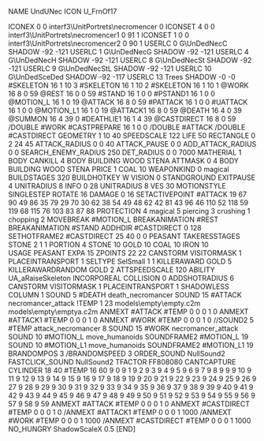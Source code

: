 NAME 			UndUNec
ICON 			U_FrnOf17

ICONEX 0 0 interf3\UnitPortrets\necromencer 0
ICONSET 4 0 0 interf3\UnitPortrets\necromencer1 0 91 1
ICONSET 1 0 0 interf3\UnitPortrets\necromencer2 0 90 1
USERLC 			0 G\UnDedNecC   SHADOW -92 -121
USERLC 			1 G\UnDedNecG   SHADOW -92 -121
USERLC 			4 G\UnDedNecH   SHADOW -92 -121
USERLC 			8 G\UnDedNecSt  SHADOW -92 -121
USERLC 			9 G\UnDedNecStL SHADOW -92 -121
USERLC 			10 G\UnDedSceDed SHADOW -92 -117
USERLC 			13 Trees SHADOW -0 -0
#SKELETON               16 1 10 3
#SKELETON               16 1 10 2
#SKELETON               16 1 10 1
@WORK   		16 8 0 59
@REST     		16 0 0 59
#STAND    		16 1 0 0
#PSTAND1   		16 1 0 0
@MOTION_L 		16 1 0 19
@ATTACK   		16 8 0 59
#PATTACK   		16 1 0 0
#UATTACK   		16 1 0 0
@MOTION_L1 		16 1 0 19
@ATTACK1   		16 8 0 59
@DEATH 			16 4 0 39
@SUMMON 			16 4 39 0 
#DEATHLIE1 		16 1 4 39
@CASTDIRECT		16 8 0 59
/DOUBLE 			#WORK
#CASTPREPARE   		16 1 0 0
/DOUBLE 			#ATTACK
/DOUBLE 			#CASTDIRECT
GEOMETRY 		1 10 40
SPEEDSCALE 122
LIFE     		50
RECTANGLE 		0 2 24 45
ATTACK_RADIUS 		0 0 40
ATTACK_PAUSE		0 0
ADD_ATTACK_RADIUS	0 0
SEARCH_ENEMY_RADIUS 	250
DET_RADIUS 		0 0 7000
MATHERIAL 		1 BODY
CANKILL 		4 BODY BUILDING WOOD STENA
ATTMASK 0 4 BODY BUILDING WOOD STENA
PRICE 			1 COAL 10
WEAPONKIND 		0 magical
BUILDSTAGES 		320
BUILDHOTKEY		W
VISION			0
STANDGROUND
EXITPAUSE 		4
UNITRADIUS 		8
INFO 			0 28
UNITRADIUS 		8
VES 			30
MOTIONSTYLE 		SINGLESTEP
ROTATE 			16
DAMAGE   		0 16
SETACTIVEPOINT 		#ATTACK 19 67 90 49 86 35 79 29 70 30 62 38 54 49 48 62 42 81 43 96 46 110 52 118 59 119 68 115 76 103 83 87 88
PROTECTION 		4 magical 5 piercing 3 crushing 1 chopping 2
MOVEBREAK 		#MOTION_L
BREAKANIMATION 		#REST
BREAKANIMATION 		#STAND
ADDHDIR 		#CASTDIRECT 0 128
SETHOTFRAME2 		#CASTDIRECT 25 40 0 0
PEASANT
TAKERESSTAGES 		STONE 2 1 1
PORTION 		4 STONE 10 GOLD 10 COAL 10 IRON 10  
USAGE 			PEASANT
EXPA 			15
ZPOINTS 22 22
CANSTORM
VISITORMASK 		1
PLACEINTRANSPORT 	1
SELTYPE SelSmall 1 1
KILLERAWARD             GOLD 5
KILLERAWARDRANDOM       GOLD 2
ATTSPEEDSCALE 120
ABILITY			UA_aRaiseSkeleton
INCORPOREAL
COLLISION 0
ADDSHOTRADIUS 6
CANSTORM
VISITORMASK 1
PLACEINTRANSPORT 1
SHADOWLESS
COLUMN 1
SOUND 5 #DEATH death_necromancer
SOUND 15 #ATTACK necromancer_attack
!TEMP  1 23 models\empty\empty.c2m models\empty\emptya.c2m
ANMEXT #ATTACK #TEMP 0 0 0 1 0
ANMEXT #ATTACK1 #TEMP 0 0 0 1 0
ANMEXT #WORK #TEMP 0 0 0 1 0
//SOUND2 5 #TEMP attack_necromancer 8
SOUND 15 #WORK necromancer_attack
SOUND 10 #MOTION_L move_humanoids
SOUNDFRAME2 #MOTION_L 19
SOUND 10 #MOTION_L1 move_humanoids
SOUNDFRAME2 #MOTION_L1 19
BRANDOMPOS 3
/BRANDOMSPEED 3
ORDER_SOUND NullSound2
FASTCLICK_SOUND NullSound2
TFACTOR FF808080
CANTCAPTURE
CYLINDER 18 40
#TEMP     		16 60 9 0 9 1 9 2 9 3 9 4 9 5 9 6 9 7 9 8 9 9 9 10 9 11 9 12 9 13 9 14 9 15 9 16 9 17 9 18 9 19 9 20 9 21 9 22 9 23 9 24 9 25 9 26 9 27 9 28 9 29 9 30 9 31 9 32 9 33 9 34 9 35 9 36 9 37 9 38 9 39 9 40 9 41 9 42 9 43 9 44 9 45 9 46 9 47 9 48 9 49 9 50 9 51 9 52 9 53 9 54 9 55 9 56 9 57 9 58 9 59
ANMEXT #ATTACK #TEMP 0 0 0 1 0
ANMEXT #CASTDIRECT #TEMP 0 0 0 1 0
/ANMEXT #ATTACK1 #TEMP 0 0 0 1 1000
/ANMEXT #WORK #TEMP 0 0 0 1 1000
/ANMEXT #CASTDIRECT #TEMP 0 0 0 1 1000
NO_HUNGRY
ShadowScaleX 0.5
[END]
